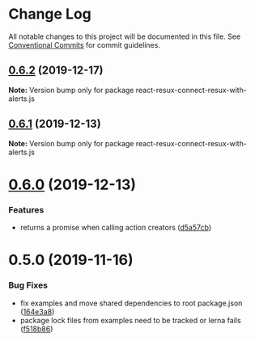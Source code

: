 # Change Log

All notable changes to this project will be documented in this file.
See [Conventional Commits](https://conventionalcommits.org) for commit guidelines.

## [0.6.2](https://github.com/kayak/react-resux/compare/v0.6.1...v0.6.2) (2019-12-17)

**Note:** Version bump only for package react-resux-connect-resux-with-alerts.js





## [0.6.1](https://github.com/kayak/react-resux/compare/v0.6.0...v0.6.1) (2019-12-13)

**Note:** Version bump only for package react-resux-connect-resux-with-alerts.js





# [0.6.0](https://github.com/kayak/react-resux/compare/v0.5.0...v0.6.0) (2019-12-13)


### Features

* returns a promise when calling action creators ([d5a57cb](https://github.com/kayak/react-resux/commit/d5a57cb636c63e306c1850d755e8097e5f3af968))





# 0.5.0 (2019-11-16)


### Bug Fixes

* fix examples and move shared dependencies to root package.json ([164e3a8](https://github.com/kayak/react-resux/commit/164e3a865cacb2ed9c4af9bb9d2fa3415ac0e610))
* package lock files from examples need to be tracked or lerna fails ([f518b86](https://github.com/kayak/react-resux/commit/f518b86e8c7ceb4b4a20ab7f5e9497689db680b9))
